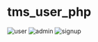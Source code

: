 # tms_user_php
![user](https://user-images.githubusercontent.com/128790623/233410126-64925e49-9aad-40bb-90ef-c087ff466622.png)
![admin](https://user-images.githubusercontent.com/128790623/233410465-556086e8-edf8-496d-ac1d-fe7b584b0c69.png)
![signup](https://user-images.githubusercontent.com/128790623/233410810-eb8bf822-8ae8-4eec-a6b0-aa62f5b1d29c.png)
